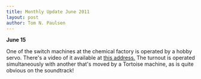 ```yaml
---
title: Monthly Update June 2011 
layout: post
author: Tom N. Paulsen
---
```




 **June 15**   
  
 One of the switch machines at the chemical factory is operated by a hobby servo.  There's a video of it available at  [this address.](http://www.youtube.com/watch?v=q8G7HyrACEw)   The turnout is operated simultaneously with another that's moved by a Tortoise machine, as is quite obvious on the soundtrack! 
 
 